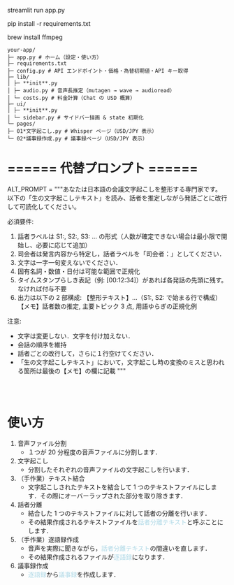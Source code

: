 streamlit run app.py

pip install -r requirements.txt

brew install ffmpeg

```
your-app/
├─ app.py # ホーム（設定・使い方）
├─ requirements.txt
├─ config.py # API エンドポイント・価格・為替初期値・API キー取得
├─ lib/
│ ├─ **init**.py
│ ├─ audio.py # 音声長推定（mutagen → wave → audioread）
│ └─ costs.py # 料金計算（Chat の USD 概算）
├─ ui/
│ ├─ **init**.py
│ └─ sidebar.py # サイドバー描画 & state 初期化
└─ pages/
├─ 01*文字起こし.py # Whisper ページ（USD/JPY 表示）
└─ 02*議事録作成.py # 議事録ページ（USD/JPY 表示）
```

# ====== 代替プロンプト ======

ALT_PROMPT = """あなたは日本語の会議文字起こしを整形する専門家です。
以下の「生の文字起こしテキスト」を読み、話者を推定しながら発話ごとに改行して可読化してください。

必須要件:

1. 話者ラベルは S1:, S2:, S3: ... の形式（人数が確定できない場合は最小限で開始し、必要に応じて追加）
2. 司会者は発言内容から特定し，話者ラベルを「司会者：」としてください．
3. 文字は一字一句変えないでください．
4. 固有名詞・数値・日付は可能な範囲で正規化
5. タイムスタンプらしき表記（例: [00:12:34]）があれば各発話の先頭に残す。なければ付与不要
6. 出力は以下の 2 部構成:
   【整形テキスト】...（S1:, S2: で始まる行で構成）
   【メモ】話者数の推定, 主要トピック 3 点, 用語ゆらぎの正規化例

注意:

- 文字は変更しない．文字を付け加えない．
- 会話の順序を維持
- 話者ごとの改行して，さらに１行空けてください．
- 「生の文字起こしテキスト」において，文字起こし時の変換のミスと思われる箇所は最後の【メモ】の欄に記載
  """

<br><br>

# 使い方

1. 音声ファイル分割
   - １つが 20 分程度の音声ファイルに分割します．
2. 文字起こし
   - 分割したそれぞれの音声ファイルの文字起こしを行います．
3. （手作業）テキスト結合
   - 文字起こしされたテキストを結合して 1 つのテキストファイルにします．その際にオーバーラップされた部分を取り除きます．
4. 話者分離
   - 結合した 1 つのテキストファイルに対して話者の分離を行います．
   - その結果作成されるテキストファイルを<span style="color: lightblue;">話者分離テキスト</span>と呼ぶことにします．
5. （手作業）逐語録作成
   - 音声を実際に聞きながら，<span style="color: lightblue;">話者分離テキスト</span>の間違いを直します．
   - その結果作成されるファイルが<span style="color: lightblue;">逐語録</span>になります．
6. 議事録作成
   - <span style="color: lightblue;">逐語録</span>から<span style="color: lightblue;">議事録</span>を作成します．
